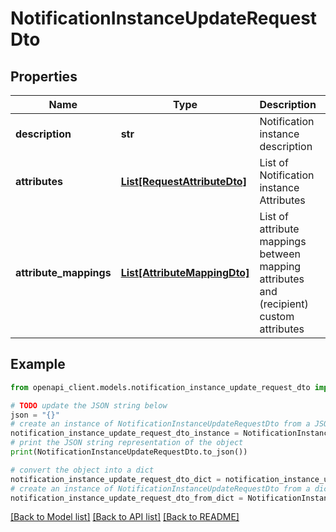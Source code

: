 # NotificationInstanceUpdateRequestDto


## Properties

Name | Type | Description | Notes
------------ | ------------- | ------------- | -------------
**description** | **str** | Notification instance description | [optional] 
**attributes** | [**List[RequestAttributeDto]**](RequestAttributeDto.md) | List of Notification instance Attributes | 
**attribute_mappings** | [**List[AttributeMappingDto]**](AttributeMappingDto.md) | List of attribute mappings between mapping attributes and (recipient) custom attributes | [optional] 

## Example

```python
from openapi_client.models.notification_instance_update_request_dto import NotificationInstanceUpdateRequestDto

# TODO update the JSON string below
json = "{}"
# create an instance of NotificationInstanceUpdateRequestDto from a JSON string
notification_instance_update_request_dto_instance = NotificationInstanceUpdateRequestDto.from_json(json)
# print the JSON string representation of the object
print(NotificationInstanceUpdateRequestDto.to_json())

# convert the object into a dict
notification_instance_update_request_dto_dict = notification_instance_update_request_dto_instance.to_dict()
# create an instance of NotificationInstanceUpdateRequestDto from a dict
notification_instance_update_request_dto_from_dict = NotificationInstanceUpdateRequestDto.from_dict(notification_instance_update_request_dto_dict)
```
[[Back to Model list]](../README.md#documentation-for-models) [[Back to API list]](../README.md#documentation-for-api-endpoints) [[Back to README]](../README.md)


